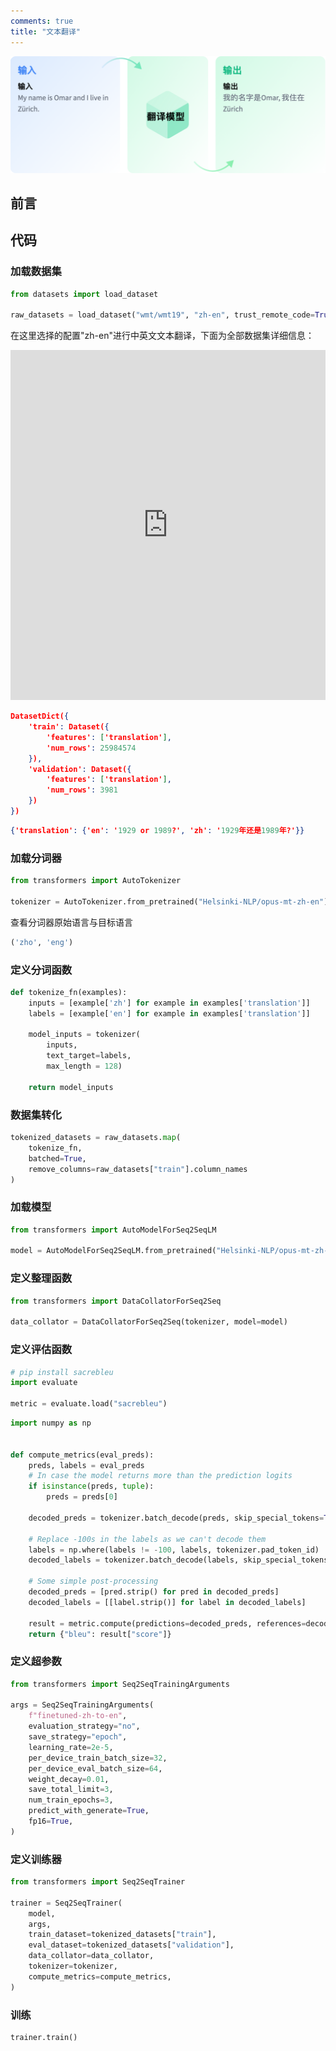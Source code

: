 ```yaml
---
comments: true
title: "文本翻译"
---
```


![translation](./imgs/translation.png)

## 前言

## 代码

### 加载数据集

```python
from datasets import load_dataset

raw_datasets = load_dataset("wmt/wmt19", "zh-en", trust_remote_code=True)
```

在这里选择的配置"zh-en"进行中英文文本翻译，下面为全部数据集详细信息：

<iframe
  src="https://huggingface.co/datasets/wmt/wmt19/embed/viewer/zh-en/train"
  frameborder="0"
  width="100%"
  height="560px"
></iframe>

```json title="raw_datasets"
DatasetDict({
    'train': Dataset({
        'features': ['translation'],
        'num_rows': 25984574
    }),
    'validation': Dataset({
        'features': ['translation'],
        'num_rows': 3981
    })
})
```

```json title='raw_datasets["train"][0]'
{'translation': {'en': '1929 or 1989?', 'zh': '1929年还是1989年?'}}
```

### 加载分词器


```python
from transformers import AutoTokenizer

tokenizer = AutoTokenizer.from_pretrained("Helsinki-NLP/opus-mt-zh-en")
```

查看分词器原始语言与目标语言

```python title="tokenizer.source_lang, tokenizer.target_lang"
('zho', 'eng')
```

### 定义分词函数

```python
def tokenize_fn(examples):
    inputs = [example['zh'] for example in examples['translation']]
    labels = [example['en'] for example in examples['translation']]

    model_inputs = tokenizer(
        inputs,
        text_target=labels,
        max_length = 128)

    return model_inputs
```

### 数据集转化

```python
tokenized_datasets = raw_datasets.map(
    tokenize_fn,
    batched=True,
    remove_columns=raw_datasets["train"].column_names
)
```

### 加载模型

```python
from transformers import AutoModelForSeq2SeqLM

model = AutoModelForSeq2SeqLM.from_pretrained("Helsinki-NLP/opus-mt-zh-en")
```

### 定义整理函数

```python
from transformers import DataCollatorForSeq2Seq

data_collator = DataCollatorForSeq2Seq(tokenizer, model=model)
```

### 定义评估函数

```python
# pip install sacrebleu
import evaluate

metric = evaluate.load("sacrebleu")
```

```python
import numpy as np


def compute_metrics(eval_preds):
    preds, labels = eval_preds
    # In case the model returns more than the prediction logits
    if isinstance(preds, tuple):
        preds = preds[0]

    decoded_preds = tokenizer.batch_decode(preds, skip_special_tokens=True)

    # Replace -100s in the labels as we can't decode them
    labels = np.where(labels != -100, labels, tokenizer.pad_token_id)
    decoded_labels = tokenizer.batch_decode(labels, skip_special_tokens=True)

    # Some simple post-processing
    decoded_preds = [pred.strip() for pred in decoded_preds]
    decoded_labels = [[label.strip()] for label in decoded_labels]

    result = metric.compute(predictions=decoded_preds, references=decoded_labels)
    return {"bleu": result["score"]}
```

### 定义超参数

```python
from transformers import Seq2SeqTrainingArguments

args = Seq2SeqTrainingArguments(
    f"finetuned-zh-to-en",
    evaluation_strategy="no",
    save_strategy="epoch",
    learning_rate=2e-5,
    per_device_train_batch_size=32,
    per_device_eval_batch_size=64,
    weight_decay=0.01,
    save_total_limit=3,
    num_train_epochs=3,
    predict_with_generate=True,
    fp16=True,
)
```

### 定义训练器

```python
from transformers import Seq2SeqTrainer

trainer = Seq2SeqTrainer(
    model,
    args,
    train_dataset=tokenized_datasets["train"],
    eval_dataset=tokenized_datasets["validation"],
    data_collator=data_collator,
    tokenizer=tokenizer,
    compute_metrics=compute_metrics,
)
```

### 训练

```python
trainer.train()
```
